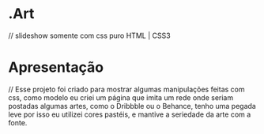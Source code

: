 # .Art
// slideshow somente com css puro HTML | CSS3 

# Apresentação

// Esse projeto foi criado para mostrar algumas manipulações feitas com css, como modelo eu criei um página que imita um rede onde seriam postadas algumas artes, como o Dribbble ou o Behance, tenho uma pegada leve por isso eu utilizei cores pastéis, e mantive a seriedade da arte com a fonte.
